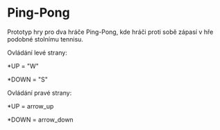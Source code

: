 # Ping-Pong
Prototyp hry pro dva hráče Ping-Pong, kde hráči proti sobě zápasí v hře podobné stolnímu tennisu.

Ovládání levé strany:

*UP = "W"

*DOWN = "S"

Ovládání pravé strany:

*UP = arrow_up

*DOWN = arrow_down
